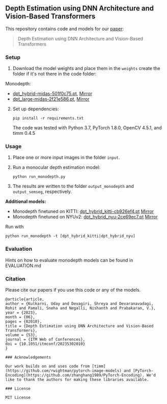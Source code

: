 ## Depth Estimation using DNN Architecture and Vision-Based Transformers

This repository contains code and models for our [paper](https://www.researchgate.net/publication/371233086_Depth_Estimation_using_DNN_Architecture_and_Vision-Based_Transformers):

> Depth Estimation using DNN Architecture and Vision-Based Transformers

### Setup 

1) Download the model weights and place them in the `weights`  create the folder if it's not there in the code folder:
   
Monodepth:
- [dpt_hybrid-midas-501f0c75.pt](https://github.com/intel-isl/DPT/releases/download/1_0/dpt_hybrid-midas-501f0c75.pt), [Mirror](https://drive.google.com/file/d/1dgcJEYYw1F8qirXhZxgNK8dWWz_8gZBD/view?usp=sharing)
- [dpt_large-midas-2f21e586.pt](https://github.com/intel-isl/DPT/releases/download/1_0/dpt_large-midas-2f21e586.pt), [Mirror](https://drive.google.com/file/d/1vnuhoMc6caF-buQQ4hK0CeiMk9SjwB-G/view?usp=sharing)

  
2) Set up dependencies: 

    ```shell
    pip install -r requirements.txt
    ```

   The code was tested with Python 3.7, PyTorch 1.8.0, OpenCV 4.5.1, and timm 0.4.5

### Usage 

1) Place one or more input images in the folder `input`.

2) Run a monocular depth estimation model:

    ```shell
    python run_monodepth.py
    ```
3) The results are written to the folder `output_monodepth` and `output_semseg`, respectively.


**Additional models:**

- Monodepth finetuned on KITTI: [dpt_hybrid_kitti-cb926ef4.pt](https://github.com/intel-isl/DPT/releases/download/1_0/dpt_hybrid_kitti-cb926ef4.pt) [Mirror](https://drive.google.com/file/d/1-oJpORoJEdxj4LTV-Pc17iB-smp-khcX/view?usp=sharing)
- Monodepth finetuned on NYUv2: [dpt_hybrid_nyu-2ce69ec7.pt](https://github.com/intel-isl/DPT/releases/download/1_0/dpt_hybrid_nyu-2ce69ec7.pt) [Mirror](https\://drive.google.com/file/d/1NjiFw1Z9lUAfTPZu4uQ9gourVwvmd58O/view?usp=sharing)

Run with 

```shell
python run_monodepth -t [dpt_hybrid_kitti|dpt_hybrid_nyu] 
```

### Evaluation

Hints on how to evaluate monodepth models can be found in EVALUATION.md


### Citation

Please cite our papers if you use this code or any of the models. 
```
@article{article,
author = {Kulkarni, Uday and Devagiri, Shreya and Devaranavadagi, Rohit and Pamali, Sneha and Negalli, Nishanth and Prabakaran, V.},
year = {2023},
month = {06},
pages = {02010},
title = {Depth Estimation using DNN Architecture and Vision-Based Transformers},
volume = {53},
journal = {ITM Web of Conferences},
doi = {10.1051/itmconf/20235302010}
}

### Acknowledgements

Our work builds on and uses code from [timm](https://github.com/rwightman/pytorch-image-models) and [PyTorch-Encoding](https://github.com/zhanghang1989/PyTorch-Encoding). We'd like to thank the authors for making these libraries available.

### License 

MIT License 
